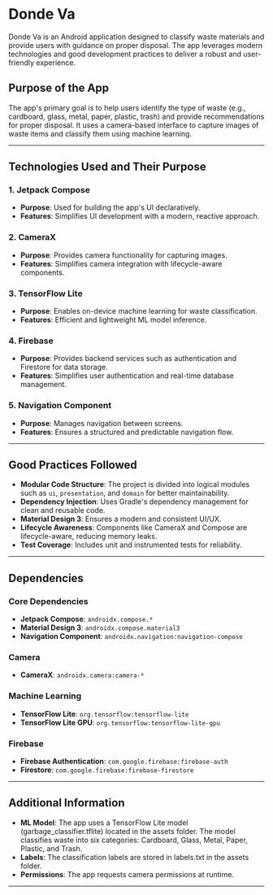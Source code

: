 # Donde Va

Donde Va is an Android application designed to classify waste materials and provide users with guidance on proper disposal. The app leverages modern technologies and good development practices to deliver a robust and user-friendly experience.

## Purpose of the App

The app's primary goal is to help users identify the type of waste (e.g., cardboard, glass, metal, paper, plastic, trash) and provide recommendations for proper disposal. It uses a camera-based interface to capture images of waste items and classify them using machine learning.

---

## Technologies Used and Their Purpose

### 1. **Jetpack Compose**
   - **Purpose**: Used for building the app's UI declaratively.
   - **Features**: Simplifies UI development with a modern, reactive approach.

### 2. **CameraX**
   - **Purpose**: Provides camera functionality for capturing images.
   - **Features**: Simplifies camera integration with lifecycle-aware components.

### 3. **TensorFlow Lite**
   - **Purpose**: Enables on-device machine learning for waste classification.
   - **Features**: Efficient and lightweight ML model inference.

### 4. **Firebase**
   - **Purpose**: Provides backend services such as authentication and Firestore for data storage.
   - **Features**: Simplifies user authentication and real-time database management.

### 5. **Navigation Component**
   - **Purpose**: Manages navigation between screens.
   - **Features**: Ensures a structured and predictable navigation flow.

---

## Good Practices Followed

- **Modular Code Structure**: The project is divided into logical modules such as `ui`, `presentation`, and `domain` for better maintainability.
- **Dependency Injection**: Uses Gradle's dependency management for clean and reusable code.
- **Material Design 3**: Ensures a modern and consistent UI/UX.
- **Lifecycle Awareness**: Components like CameraX and Compose are lifecycle-aware, reducing memory leaks.
- **Test Coverage**: Includes unit and instrumented tests for reliability.

---

## Dependencies

### Core Dependencies
- **Jetpack Compose**: `androidx.compose.*`
- **Material Design 3**: `androidx.compose.material3`
- **Navigation Component**: `androidx.navigation:navigation-compose`

### Camera
- **CameraX**: `androidx.camera:camera-*`

### Machine Learning
- **TensorFlow Lite**: `org.tensorflow:tensorflow-lite`
- **TensorFlow Lite GPU**: `org.tensorflow:tensorflow-lite-gpu`

### Firebase
- **Firebase Authentication**: `com.google.firebase:firebase-auth`
- **Firestore**: `com.google.firebase:firebase-firestore`

---

## Additional Information
- **ML Model**: The app uses a TensorFlow Lite model (garbage_classifier.tflite) located in the assets folder. The model classifies waste into six categories: Cardboard, Glass, Metal, Paper, Plastic, and Trash.
- **Labels**: The classification labels are stored in labels.txt in the assets folder.
- **Permissions**: The app requests camera permissions at runtime.

---
